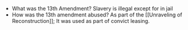 - What was the 13th Amendment?
	Slavery is illegal except for in jail
- How was the 13th amendment abused?
	As part of the [[Unraveling of Reconstruction]]; It was used as part of convict leasing.